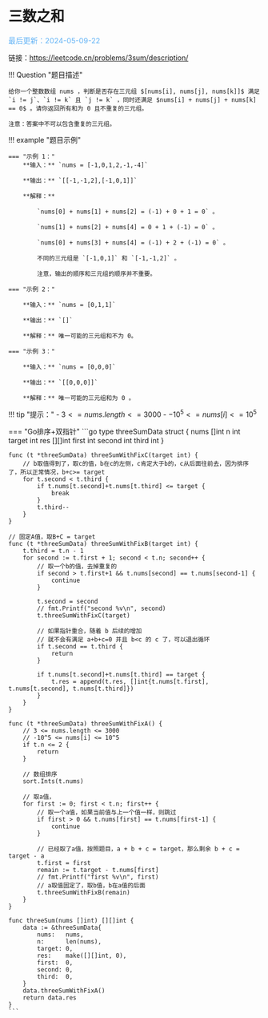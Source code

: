 # 三数之和

<span style="color:rgb(100,180,246);font-size:11pt">最后更新：2024-05-09-22</span>

链接：https://leetcode.cn/problems/3sum/description/

!!! Question "题目描述"

    给你一个整数数组 nums ，判断是否存在三元组 $[nums[i], nums[j], nums[k]]$ 满足 `i != j`、`i != k` 且 `j != k` ，同时还满足 $nums[i] + nums[j] + nums[k] == 0$ 。请你返回所有和为 0 且不重复的三元组。

    注意：答案中不可以包含重复的三元组。


!!! example "题目示例"

    === "示例 1："
        **输入：** `nums = [-1,0,1,2,-1,-4]`

        **输出：** `[[-1,-1,2],[-1,0,1]]`

        **解释：** 
        
            `nums[0] + nums[1] + nums[2] = (-1) + 0 + 1 = 0` 。
            
            `nums[1] + nums[2] + nums[4] = 0 + 1 + (-1) = 0` 。
            
            `nums[0] + nums[3] + nums[4] = (-1) + 2 + (-1) = 0` 。
            
            不同的三元组是 `[-1,0,1]` 和 `[-1,-1,2]` 。
            
            注意，输出的顺序和三元组的顺序并不重要。

    === "示例 2："

        **输入：** `nums = [0,1,1]`

        **输出：** `[]`
        
        **解释：** 唯一可能的三元组和不为 0。 

    === "示例 3："

        **输入：** `nums = [0,0,0]`

        **输出：** `[[0,0,0]]`
        
        **解释：** 唯一可能的三元组和为 0 。


!!! tip "提示："
    - $3 <= nums.length <= 3000$
    - $-10^5 <= nums[i] <= 10^5$



=== "Go排序+双指针"
    ```go
    type threeSumData struct {
	    nums   []int
	    n      int
	    target int
	    res    [][]int
	    first  int
	    second int
	    third  int
    }
    
    func (t *threeSumData) threeSumWithFixC(target int) {
	    // b取值得到了，取c的值，b在c的左侧，c肯定大于b的，c从后面往前去，因为排序了，所以正常情况，b+c>= target
	    for t.second < t.third {
		    if t.nums[t.second]+t.nums[t.third] <= target {
			    break
		    }
		    t.third--
	    }
    }
    
    // 固定A值，取B+C = target
    func (t *threeSumData) threeSumWithFixB(target int) {
	    t.third = t.n - 1
	    for second := t.first + 1; second < t.n; second++ {
		    // 取一个b的值，去掉重复的
		    if second > t.first+1 && t.nums[second] == t.nums[second-1] {
			    continue
		    }
    
		    t.second = second
		    // fmt.Printf("second %v\n", second)
		    t.threeSumWithFixC(target)
    
		    // 如果指针重合，随着 b 后续的增加
		    // 就不会有满足 a+b+c=0 并且 b<c 的 c 了，可以退出循环
		    if t.second == t.third {
			    return
		    }
    
		    if t.nums[t.second]+t.nums[t.third] == target {
			    t.res = append(t.res, []int{t.nums[t.first], t.nums[t.second], t.nums[t.third]})
		    }
	    }
    }
    
    func (t *threeSumData) threeSumWithFixA() {
	    // 3 <= nums.length <= 3000
	    // -10^5 <= nums[i] <= 10^5
	    if t.n <= 2 {
		    return
	    }
    
	    // 数组排序
	    sort.Ints(t.nums)
    
	    // 取a值，
	    for first := 0; first < t.n; first++ {
		    // 取一个a值，如果当前值与上一个值一样，则跳过
		    if first > 0 && t.nums[first] == t.nums[first-1] {
			    continue
		    }
    
		    // 已经取了a值，按照题目，a + b + c = target，那么剩余 b + c = target - a
		    t.first = first
		    remain := t.target - t.nums[first]
		    // fmt.Printf("first %v\n", first)
		    // a取值固定了，取b值，b在a值的后面
		    t.threeSumWithFixB(remain)
	    }
    }
    
    func threeSum(nums []int) [][]int {
	    data := &threeSumData{
		    nums:   nums,
		    n:      len(nums),
		    target: 0,
		    res:    make([][]int, 0),
		    first:  0,
		    second: 0,
		    third:  0,
	    }
	    data.threeSumWithFixA()
	    return data.res
    }
    ```